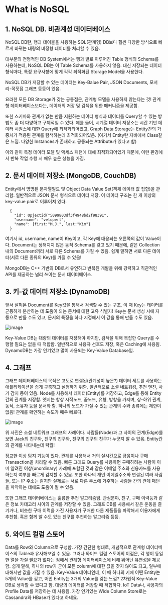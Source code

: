 What is NoSQL
================
## 1. NoSQL DB. 비관계성 데이터베이스
NoSQL DB란, 행과 테이블을 사용하는 SQL(관계형) DB보다 훨씬 다양한 방식으로 빠르게 바뀌는 대량의 비정형 데이터를 처리할 수 있음.

대부분의 전형적인 DB System에서는 행과 열로 이루어진 Table 형식의 Schema를 사용하는데, NoSQL DB는 이 Table Schema를 사용하지 않음.
대신 저장되는 데이터 형식마다, 특정 요구사항에 맞게 각각 최적화된 Storage Model을 사용한다.

NoSQL DB가 저장할 수 있는 데이터는 Key-Balue Pair, JSON Documents, 모서리-꼭짓점 그래프 등등이 있음.

요러한 모든 DB Storage가 갖는 공통점은, 관계형 모델을 사용하지 않는다는 것!
관계형 데이터베이스보다는, 데이터의 저장 및 검색을 위한 매커니즘을 제공함.

또한 스키마와 관계가 없는 만큼 지원하는 데이터 형식과 데이터를 Query할 수 있는 방법도 좀 더 다양하고 구체적일 수 있다.
예를 들어, 시계열 데이터 저장소는 시간 기반 데이터 시퀀스에 대한 Query에 최적화되어있고, Graph Data Storage는 Entity간의 가중치가 적용된 관계를 탐색하는데 최적화되어있음.
(여기서 Entity란 자바에서 Class같은 느낌. 다양한 Instances가 존재하고 공통되는 Attribute가 있다고 함)

이와 같이 특정 데이터 모델 및 액세스 패턴에 대해 최적화되어있기 때문에, 이런 환경에서 반복 작업 수행 시 매우 높은 성능을 가짐.

## 2. 문서 데이터 저장소 (MongoDB, CouchDB)
Entity에서 명명된 문자열필드 및 Object Data Value Set(객체 데이터 값 집합)을 관리함.
일반적으로 JSON 문서 형식으로 데이터 저장.
이 데이터 구조는 한 개 이상의 key-value pair로 이루어져 있다.

```
  {
    "id": Opjectid("5099803df3f4948bd2f98391",
    "username": "velopert",
    "name": {first:"M.J.", last:"Kim"}
  }
```

여기서 id, username, name이 Key이고, 각 Key에 대응되는 오른쪽의 값이 Value이다.
Document는 정해지지 않은 동적 Schema를 갖고 있기 때문에, 같은 Collection 내의 Document끼리 서로 다른 Schema를 가질 수 있음.
쉽게 말하면 서로 다른 데이터(서로 다른 종류의 Key)를 가질 수 있음!

MongoDB는 C++ 기반의 DB로서 유연하고 반복된 개발을 위해 강력하고 직관적인 API를 제공하는 널리 쓰이는 문서 데이터베이스.

## 3. 키-값 데이터 저장소 (DynamoDB)
앞서 살펴본 Document를 Key값을 통해서 검색할 수 있는 구조.
이 때 Key는 데이터를 균등하게 분산하는 데 도움이 되는 문서에 대한 고유 식별자!
Key는 문서 생성 시에 자동으로 만들 수도 있고, 문서의 특징을 하나 지정해서 이 값을 통해 만들 수도 있음.

![image](https://user-images.githubusercontent.com/97514510/148930024-8b4e4bfc-7e7d-49e4-a4b7-6b122f555be2.png)

Key-Value DB는 대량의 데이터를 저장해야 하지만, 검색을 위해 복잡한 Query를 수행할 필요는 없을 때 적합함.
일반적으로 사용자 선호도 저장, 혹은 Caching에 사용됨.
DynamoDB는 가장 인기있고 많이 사용되는 Key-Value Database임.

## 4. 그래프
그래프 데이터베이스의 목적은 고도로 연결된(관계성이 높은?) 데이터 세트를 사용하는 애플리케이션을 쉽게 구축하고 실행하기 위함.
일반적으로 소셜 네트워킹, 추천 엔진, 사기 감지 등이 있음.
Node를 사용해서 데이터(Entity)를 저장하고, Edge를 통해 Entity간의 관계를 저장함.
엣지는 항상 시작노드, 끝노드, 유형, 방향을 가지며, 상-하위 관계, 동작, 소유자 등을 문서화 함.
하나의 노드가 가질 수 있는 관계의 수와 종류에는 제한이 없음!
관계를 확인하는 속도가 매우 빠르다.

![image](https://user-images.githubusercontent.com/97514510/148932670-8703eca8-b411-477e-bda4-620a0f1a6327.png)

위 사진은 소셜 네트워크 그래프의 사례이다.
사람들(Node)과 그 사이의 관계(Edge)를 보면 Jack의 친구와, 친구의 친구와, 친구의 친구의 친구가 누군지 알 수 있음. Entity간의 관계를 나타내는데 탁월!

정교한 이상 탐지 기능이 있다. 
관계를 사용해서 거의 실시간으로 금융이나 구매 Transaction을 처리할 수 있음.
빠른 그래프 Query를 사용하면 구매하려는 사람이 이미 알려진 이상(unordinary) 사례에 포함된 것과 같은 이메일 주소와 신용카드를 사용하는지 여부를 빠르게 감지할 수 있음.
또한 하나의 개인 이메일주소와 연결된 여러 사람들, 또는 IP 주소는 같지만 실제로는 서로 다른 주소에 거주하는 사람들 간의 관계 패턴을 파악하는 데에도 도움이 될 수 있음.

또한 그래프 데이터베이스는 훌륭한 추천 알고리즘임. 관심분야, 친구, 구매 이력등과 같은 정보 카테고리 사이의 관계를 저장할 수 있음. 
그래프 DB를 사용해서 같은 운동을 즐기거나, 비슷한 구매 이력을 가진 사용자가 구매한 다른 제품들을 파악해서 이용자에게 추천함. 
혹은 함께 알 수도 있는 친구를 추천하는 알고리즘 등등.

## 5. 와이드 컬럼 스토어
Data를 Row와 Column으로 구성함. 
가장 간단한 형태로, 개념적으로 관계형 데이터베이스의 Table과 유사해보일 수 있음.
그러나 와이드 컬럼 스토어의 이점은, 각 행이 동일한 열을 가질 필요가 없다는 점에서 관계형 데이터베이스에 비해 뛰어난 유연성을 제공함.
쉽게 말해, 하나의 row가 굳이 모든 column에 대한 값을 갖지 않아도 되고, 일부에 대해서만 값을 가질 수 있음.
Key-Value 데이터인데, 이 때 하나의 키에 어떤 Entity는 5개의 Value를 갖고, 어떤 Entity는 3개의 Value를 갖는 느낌? 2차원적 Key-Value DB로 생각할 수 있다고 함.
대량의 데이터를 저장할 때 적합하다. IoT Data나, 사용자의 Profile Data를 저장하는 데 사용됨.
가장 인기있는 Wide Column Store로는 Cassandra와 HBase가 있다고 하네요.
